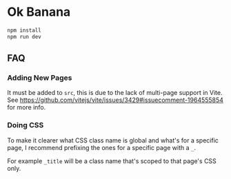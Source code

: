 # Ok Banana

```bash
npm install
npm run dev
```


## FAQ
### Adding New Pages
It must be added to `src`, this is due to the lack of multi-page support in Vite.
See https://github.com/vitejs/vite/issues/3429#issuecomment-1964555854 for more info.

### Doing CSS
To make it clearer what CSS class name is global and what's for a specific page, I recommend
prefixing the ones for a specific page with a `_`.

For example `_title` will be a class name that's scoped to that page's CSS only.
